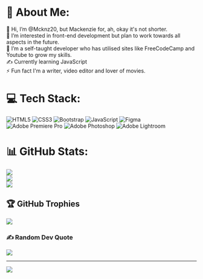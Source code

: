 # 💫 About Me:
👋 Hi, I’m @Mcknz20, but Mackenzie for, ah, okay it's not shorter.<br>👀 I’m interested in front-end development but plan to work towards all aspects in the future.<br>🌱 I’m a self-taught developer who has utilised sites like FreeCodeCamp and Youtube to grow my skills.<br>✍️ Currently learning JavaScript<br>⚡ Fun fact I'm a writer, video editor and lover of movies. 


# 💻 Tech Stack:
![HTML5](https://img.shields.io/badge/html5-%23E34F26.svg?style=for-the-badge&logo=html5&logoColor=white) ![CSS3](https://img.shields.io/badge/css3-%231572B6.svg?style=for-the-badge&logo=css3&logoColor=white) ![Bootstrap](https://img.shields.io/badge/bootstrap-%23563D7C.svg?style=for-the-badge&logo=bootstrap&logoColor=white) ![JavaScript](https://img.shields.io/badge/javascript-%23323330.svg?style=for-the-badge&logo=javascript&logoColor=%23F7DF1E) 	![Figma](https://img.shields.io/badge/figma-%23F24E1E.svg?style=for-the-badge&logo=figma&logoColor=white) ![Adobe Premiere Pro](https://img.shields.io/badge/Adobe%20Premiere%20Pro-9999FF.svg?style=for-the-badge&logo=Adobe%20Premiere%20Pro&logoColor=white) ![Adobe Photoshop](https://img.shields.io/badge/adobephotoshop-%2331A8FF.svg?style=for-the-badge&logo=adobephotoshop&logoColor=white) ![Adobe Lightroom](https://img.shields.io/badge/Adobe%20Lightroom-31A8FF.svg?style=for-the-badge&logo=Adobe%20Lightroom&logoColor=white)
# 📊 GitHub Stats:
![](https://github-readme-stats.vercel.app/api?username=mcknz20&theme=monokai&hide_border=false&include_all_commits=true&count_private=false)<br/>
![](https://github-readme-streak-stats.herokuapp.com/?user=mcknz20&theme=monokai&hide_border=false)<br/>
![](https://github-readme-stats.vercel.app/api/top-langs/?username=mcknz20&theme=monokai&hide_border=false&include_all_commits=true&count_private=false&layout=compact)

## 🏆 GitHub Trophies
![](https://github-profile-trophy.vercel.app/?username=mcknz20&theme=dracula&no-frame=false&no-bg=false&margin-w=4)

### ✍️ Random Dev Quote
![](https://quotes-github-readme.vercel.app/api?type=horizontal&theme=radical)

---
[![](https://visitcount.itsvg.in/api?id=mcknz20&icon=5&color=4)](https://visitcount.itsvg.in)

<!-- Proudly created with GPRM ( https://gprm.itsvg.in ) -->

<!---
Mcknz20/Mcknz20 is a ✨ special ✨ repository because its `README.md` (this file) appears on your GitHub profile.
You can click the Preview link to take a look at your changes.
--->
